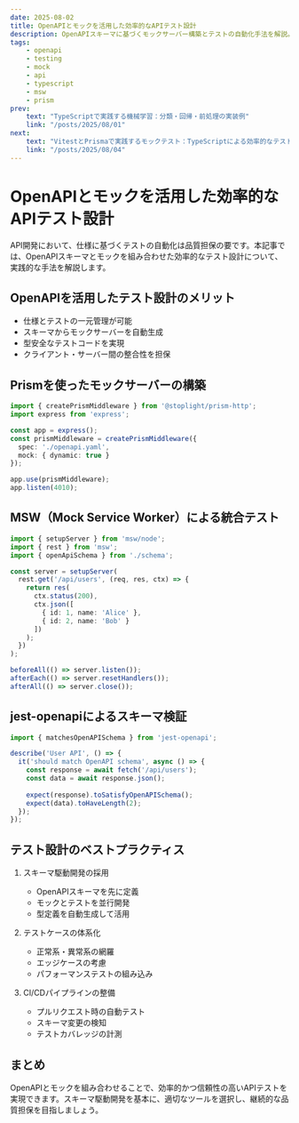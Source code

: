 ```yaml
---
date: 2025-08-02
title: OpenAPIとモックを活用した効率的なAPIテスト設計
description: OpenAPIスキーマに基づくモックサーバー構築とテストの自動化手法を解説。Prismやjest-openapi、MSWなどのツールを使った実践的なテスト設計のベストプラクティスを紹介します。
tags:
    - openapi
    - testing
    - mock
    - api
    - typescript
    - msw
    - prism
prev:
    text: "TypeScriptで実践する機械学習：分類・回帰・前処理の実装例"
    link: "/posts/2025/08/01"
next:
    text: "VitestとPrismaで実践するモックテスト：TypeScriptによる効率的なテスト設計"
    link: "/posts/2025/08/04"
---
```


# OpenAPIとモックを活用した効率的なAPIテスト設計

API開発において、仕様に基づくテストの自動化は品質担保の要です。本記事では、OpenAPIスキーマとモックを組み合わせた効率的なテスト設計について、実践的な手法を解説します。

## OpenAPIを活用したテスト設計のメリット

- 仕様とテストの一元管理が可能
- スキーマからモックサーバーを自動生成
- 型安全なテストコードを実現
- クライアント・サーバー間の整合性を担保

## Prismを使ったモックサーバーの構築

```ts
import { createPrismMiddleware } from '@stoplight/prism-http';
import express from 'express';

const app = express();
const prismMiddleware = createPrismMiddleware({
  spec: './openapi.yaml',
  mock: { dynamic: true }
});

app.use(prismMiddleware);
app.listen(4010);
```

## MSW（Mock Service Worker）による統合テスト

```ts
import { setupServer } from 'msw/node';
import { rest } from 'msw';
import { openApiSchema } from './schema';

const server = setupServer(
  rest.get('/api/users', (req, res, ctx) => {
    return res(
      ctx.status(200),
      ctx.json([
        { id: 1, name: 'Alice' },
        { id: 2, name: 'Bob' }
      ])
    );
  })
);

beforeAll(() => server.listen());
afterEach(() => server.resetHandlers());
afterAll(() => server.close());
```

## jest-openapiによるスキーマ検証

```ts
import { matchesOpenAPISchema } from 'jest-openapi';

describe('User API', () => {
  it('should match OpenAPI schema', async () => {
    const response = await fetch('/api/users');
    const data = await response.json();
    
    expect(response).toSatisfyOpenAPISchema();
    expect(data).toHaveLength(2);
  });
});
```

## テスト設計のベストプラクティス

1. スキーマ駆動開発の採用
   - OpenAPIスキーマを先に定義
   - モックとテストを並行開発
   - 型定義を自動生成して活用

2. テストケースの体系化
   - 正常系・異常系の網羅
   - エッジケースの考慮
   - パフォーマンステストの組み込み

3. CI/CDパイプラインの整備
   - プルリクエスト時の自動テスト
   - スキーマ変更の検知
   - テストカバレッジの計測

## まとめ

OpenAPIとモックを組み合わせることで、効率的かつ信頼性の高いAPIテストを実現できます。スキーマ駆動開発を基本に、適切なツールを選択し、継続的な品質担保を目指しましょう。
